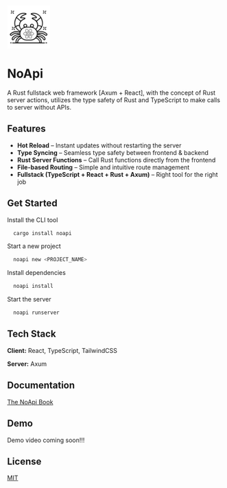 ![Logo](noapi.png)

# NoApi

A Rust fullstack web framework [Axum + React], with the concept of Rust server actions, utilizes the type safety of Rust and TypeScript to make calls to server without APIs.

## Features

- **Hot Reload** – Instant updates without restarting the server
- **Type Syncing** – Seamless type safety between frontend & backend
- **Rust Server Functions** – Call Rust functions directly from the frontend
- **File-based Routing** – Simple and intuitive route management
- **Fullstack (TypeScript + React + Rust + Axum)** – Right tool for the right job

## Get Started

Install the CLI tool

```bash
  cargo install noapi
```

Start a new project

```bash
  noapi new <PROJECT_NAME>
```

Install dependencies

```bash
  noapi install
```

Start the server

```bash
  noapi runserver
```

## Tech Stack

**Client:** React, TypeScript, TailwindCSS

**Server:** Axum

## Documentation

[The NoApi Book](https://incrediblemhi.github.io/NoApi/)

## Demo

Demo video coming soon!!!

## License

[MIT](https://choosealicense.com/licenses/mit/)
